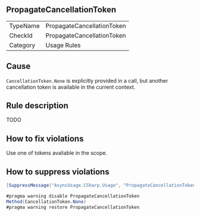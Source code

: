 ﻿## PropagateCancellationToken

<table>
<tr>
  <td>TypeName</td>
  <td>PropagateCancellationToken</td>
</tr>
<tr>
  <td>CheckId</td>
  <td>PropagateCancellationToken</td>
</tr>
<tr>
  <td>Category</td>
  <td>Usage Rules</td>
</tr>
</table>

## Cause

`CancellationToken.None` is explicitly provided in a call, but another cancellation token is available in the current context.

## Rule description

TODO

## How to fix violations

Use one of tokens avaliable in the scope.

## How to suppress violations

```csharp
[SuppressMessage("AsyncUsage.CSharp.Usage", "PropagateCancellationToken", Justification = "Reviewed.")]
```

```csharp
#pragma warning disable PropagateCancellationToken
Method(CancellationToken.None)
#pragma warning restore PropagateCancellationToken
```
